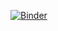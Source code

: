 [![Binder](https://mybinder.org/badge_logo.svg)](https://mybinder.org/v2/gh/Kapral67/xeus-cling.git/master?filepath=%2Fnotebooks%2FProject%206%2FP6.ipynb)

